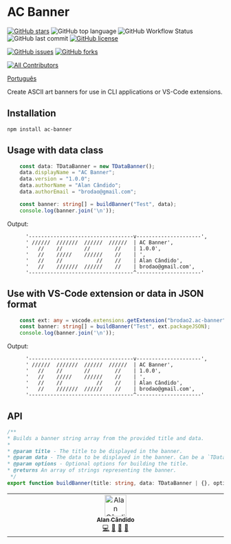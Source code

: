 # AC Banner

<!-- prettier-ignore-start -->
[![GitHub stars](https://img.shields.io/github/stars/brodao2/ac-banner?style=plastic)](https://github.com/brodao2/ac-banner/stargazers)
![GitHub top language](https://img.shields.io/github/languages/top/brodao2/ac-banner)
![GitHub Workflow Status](https://img.shields.io/github/workflow/status/brodao2/ac-banner/Deploy%20Extension)
![GitHub last commit](https://img.shields.io/github/last-commit/brodao2/ac-banner)
[![GitHub license](https://img.shields.io/github/license/brodao2/ac-banner?style=plastic)](https://github.com/brodao2/ac-banner/blob/master/LICENSE)
<!-- 
![Version](https://img.shields.io/visual-studio-marketplace/v/brodao.ac-banner)
![Installs](https://img.shields.io/visual-studio-marketplace/i/brodao.ac-banner)
![Downloads](https://img.shields.io/visual-studio-marketplace/d/brodao.ac-banner)
![Rating](https://img.shields.io/visual-studio-marketplace/stars/brodao.ac-banner) 
![Visual Studio Marketplace Last Updated](https://img.shields.io/visual-studio-marketplace/last-updated/brodao.ac-banner)
-->
[![GitHub issues](https://img.shields.io/github/issues/brodao2/ac-banner?style=plastic)](https://github.com/brodao2/ac-banner/issues)
[![GitHub forks](https://img.shields.io/github/forks/brodao2/ac-banner?style=plastic)](https://github.com/brodao2/ac-banner/network)
<!-- markdownlint-disable -->
<!-- ALL-CONTRIBUTORS-BADGE:START - Do not remove or modify this section -->
[![All Contributors](https://img.shields.io/badge/all_contributors-1-orange.svg?style=flat-square)](#contributors-)
<!-- ALL-CONTRIBUTORS-BADGE:END -->
<!-- markdownlint-enabled -->
<!-- prettier-ignore-end -->

[Português](./README.md)

Create ASCII art banners for use in CLI applications or VS-Code extensions.

## Installation

```console
npm install ac-banner
```

## Usage with data class

```ts
    const data: TDataBanner = new TDataBanner();
    data.displayName = "AC Banner";
    data.version = "1.0.0";
    data.authorName = "Alan Cândido";
    data.authorEmail = "brodao@gmail.com";

    const banner: string[] = buildBanner("Test", data);
    console.log(banner.join('\n'));
```

Output:

```console
      '----------------------------------v---------------------',
      ' //////  ///////  //////  //////  | AC Banner',
      '   //    //       //        //    | 1.0.0',
      '   //    /////    //////    //    | ',
      '   //    //           //    //    | Alan Cândido',
      '   //    ///////  //////    //    | brodao@gmail.com',
      '----------------------------------^---------------------'
```

## Use with **VS-Code** extension or data in JSON format

```ts
    const ext: any = vscode.extensions.getExtension("brodao2.ac-banner");
    const banner: string[] = buildBanner("Test", ext.packageJSON);
    console.log(banner.join('\n'));
```

Output:

```console
      '----------------------------------v---------------------',
      ' //////  ///////  //////  //////  | AC Banner',
      '   //    //       //        //    | 1.0.0',
      '   //    /////    //////    //    | ',
      '   //    //           //    //    | Alan Cândido',
      '   //    ///////  //////    //    | brodao@gmail.com',
      '----------------------------------^---------------------'
```

## API

```ts
/**
* Builds a banner string array from the provided title and data.
*
* @param title - The title to be displayed in the banner.
* @param data - The data to be displayed in the banner. Can be a `TDataBanner` object or a plain object with the required properties.
* @param options - Optional options for building the title.
* @returns An array of strings representing the banner.
 */
export function buildBanner(title: string, data: TDataBanner | {}, options?: TBuildTitleOptions): string[] {
```

<!-- ALL-CONTRIBUTORS-LIST:START - Do not remove or modify this section -->
<!-- prettier-ignore-start -->
<!-- markdownlint-disable -->
<table>
  <tbody>
    <tr>
      <td align="center" valign="top" width="16.66%"><a href="https://github.com/brodao2"><img src="https://avatars.githubusercontent.com/u/114854608?v=4?s=50" width="50px;" alt="Alan Cândido"/><br /><sub><b>Alan Cândido</b></sub></a><br /><a href="https://github.com/brodao2/ac-banner/commits?author=brodao2" title="Code">💻</a> <a href="https://github.com/brodao2/ac-banner/commits?author=brodao2" title="Documentation">📖</a> <a href="#ideas-brodao2" title="Ideas, Planning, & Feedback">🤔</a> <a href="#projectManagement-brodao2" title="Project Management">📆</a></td>
    </tr>
  </tbody>
</table>

<!-- markdownlint-restore -->
<!-- prettier-ignore-end -->
<!-- ALL-CONTRIBUTORS-LIST:END -->